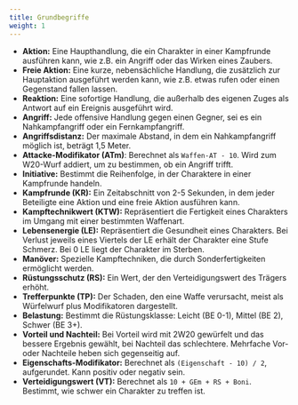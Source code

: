 ```yaml
---
title: Grundbegriffe
weight: 1
---
```

* **Aktion:** Eine Haupthandlung, die ein Charakter in einer Kampfrunde ausführen kann, wie z.B. ein Angriff oder das Wirken eines Zaubers.
* **Freie Aktion:** Eine kurze, nebensächliche Handlung, die zusätzlich zur Hauptaktion ausgeführt werden kann, wie z.B. etwas rufen oder einen Gegenstand fallen lassen.
* **Reaktion:** Eine sofortige Handlung, die außerhalb des eigenen Zuges als Antwort auf ein Ereignis ausgeführt wird.
* **Angriff:** Jede offensive Handlung gegen einen Gegner, sei es ein Nahkampfangriff oder ein Fernkampfangriff.
* **Angriffsdistanz:** Der maximale Abstand, in dem ein Nahkampfangriff möglich ist, beträgt 1,5 Meter.
* **Attacke-Modifikator (ATm)**: Berechnet als `Waffen-AT - 10`. Wird zum W20-Wurf addiert, um zu bestimmen, ob ein Angriff trifft.
* **Initiative:** Bestimmt die Reihenfolge, in der Charaktere in einer Kampfrunde handeln.
* **Kampfrunde (KR):** Ein Zeitabschnitt von 2-5 Sekunden, in dem jeder Beteiligte eine Aktion und eine freie Aktion ausführen kann.
* **Kampftechnikwert (KTW):** Repräsentiert die Fertigkeit eines Charakters im Umgang mit einer bestimmten Waffenart.
* **Lebensenergie (LE):** Repräsentiert die Gesundheit eines Charakters. Bei Verlust jeweils eines Viertels der LE erhält der Charakter eine Stufe Schmerz. Bei 0 LE liegt der Charakter im Sterben.
* **Manöver:** Spezielle Kampftechniken, die durch Sonderfertigkeiten ermöglicht werden.
* **Rüstungsschutz (RS):** Ein Wert, der den Verteidigungswert des Trägers erhöht.
* **Trefferpunkte (TP):** Der Schaden, den eine Waffe verursacht, meist als Würfelwurf plus Modifikatoren dargestellt.
* **Belastung:** Bestimmt die Rüstungsklasse: Leicht (BE 0-1), Mittel (BE 2), Schwer (BE 3+).
* **Vorteil und Nachteil:** Bei Vorteil wird mit 2W20 gewürfelt und das bessere Ergebnis gewählt, bei Nachteil das schlechtere. Mehrfache Vor- oder Nachteile heben sich gegenseitig auf.
* **Eigenschafts-Modifikator:** Berechnet als `(Eigenschaft - 10) / 2`, aufgerundet. Kann positiv oder negativ sein.
* **Verteidigungswert (VT):** Berechnet als `10 + GEm + RS + Boni`. Bestimmt, wie schwer ein Charakter zu treffen ist.